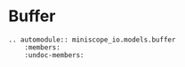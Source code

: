 # Buffer

```{eval-rst}
.. automodule:: miniscope_io.models.buffer
    :members:
    :undoc-members:
```